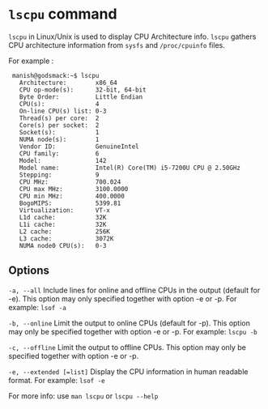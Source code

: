 # `lscpu` command

`lscpu` in Linux/Unix is used to display CPU Architecture info. `lscpu` gathers CPU architecture information from `sysfs` and `/proc/cpuinfo` files.

For example : 
 ```
  manish@godsmack:~$ lscpu
    Architecture:        x86_64
    CPU op-mode(s):      32-bit, 64-bit
    Byte Order:          Little Endian
    CPU(s):              4
    On-line CPU(s) list: 0-3
    Thread(s) per core:  2
    Core(s) per socket:  2
    Socket(s):           1
    NUMA node(s):        1
    Vendor ID:           GenuineIntel
    CPU family:          6
    Model:               142
    Model name:          Intel(R) Core(TM) i5-7200U CPU @ 2.50GHz
    Stepping:            9
    CPU MHz:             700.024
    CPU max MHz:         3100.0000
    CPU min MHz:         400.0000
    BogoMIPS:            5399.81
    Virtualization:      VT-x   
    L1d cache:           32K
    L1i cache:           32K
    L2 cache:            256K
    L3 cache:            3072K
    NUMA node0 CPU(s):   0-3
 ```
  
  
## Options

`-a, --all`
    Include lines for online and offline CPUs in the output (default for -e). This option may only specified together with option -e or -p. 
    For example: `lsof -a`

`-b, --online`
    Limit the output to online CPUs (default for -p). This option may only be specified together with option -e or -p. 
    For example: `lscpu -b`

`-c, --offline`
    Limit the output to offline CPUs. This option may only be specified together with option -e or -p. 

`-e, --extended [=list]`
    Display the CPU information in human readable format.
    For example: `lsof -e`
    
For more info: use `man lscpu` or `lscpu --help`
